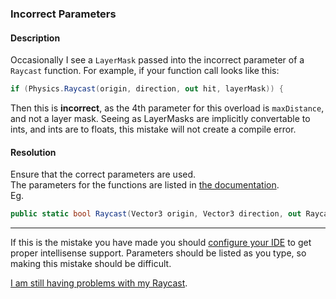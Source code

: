 ### Incorrect Parameters
#### Description
Occasionally I see a `LayerMask` passed into the incorrect parameter of a `Raycast` function.
For example, if your function call looks like this:
```csharp
if (Physics.Raycast(origin, direction, out hit, layerMask)) {
```
Then this is **incorrect**, as the 4th parameter for this overload is `maxDistance`, and not a layer mask. Seeing as LayerMasks are implicitly convertable to ints, and ints are to floats, this mistake will not create a compile error.

#### Resolution
Ensure that the correct parameters are used.  
The parameters for the functions are listed in [the documentation](https://docs.unity3d.com/ScriptReference/Physics.Raycast.html).  
Eg.  
```csharp
public static bool Raycast(Vector3 origin, Vector3 direction, out RaycastHit hitInfo, float maxDistance, int layerMask, QueryTriggerInteraction queryTriggerInteraction);
```

---
If this is the mistake you have made you should [configure your IDE](../IDE%20Configuration.md) to get proper intellisense support. Parameters should be listed as you type, so making this mistake should be difficult.  

[I am still having problems with my Raycast](Visual%20Debugging.md).